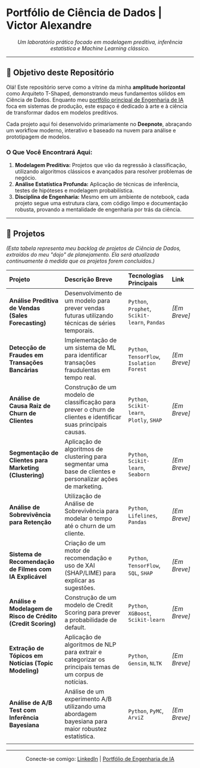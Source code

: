 # Portfólio de Ciência de Dados | Victor Alexandre

<p align="center">
  <em>Um laboratório prático focado em modelagem preditiva, inferência estatística e Machine Learning clássico.</em>
</p>

---

## 🎯 Objetivo deste Repositório

Olá! Este repositório serve como a vitrine da minha **amplitude horizontal** como Arquiteto T-Shaped, demonstrando meus fundamentos sólidos em Ciência de Dados. Enquanto meu [portfólio principal de Engenharia de IA](https://github.com/VictorAlexandr/portfolio-ia) foca em sistemas de produção, este espaço é dedicado à arte e à ciência de transformar dados em modelos preditivos.

Cada projeto aqui foi desenvolvido primariamente no **Deepnote**, abraçando um workflow moderno, interativo e baseado na nuvem para análise e prototipagem de modelos.

### O Que Você Encontrará Aqui:

1.  **Modelagem Preditiva:** Projetos que vão da regressão à classificação, utilizando algoritmos clássicos e avançados para resolver problemas de negócio.
2.  **Análise Estatística Profunda:** Aplicação de técnicas de inferência, testes de hipóteses e modelagem probabilística.
3.  **Disciplina de Engenharia:** Mesmo em um ambiente de notebook, cada projeto segue uma estrutura clara, com código limpo e documentação robusta, provando a mentalidade de engenharia por trás da ciência.

---

## 🚀 Projetos

*(Esta tabela representa meu backlog de projetos de Ciência de Dados, extraídos do meu "dojo" de planejamento. Ela será atualizada continuamente à medida que os projetos forem concluídos.)*

| Projeto | Descrição Breve | Tecnologias Principais | Link |
| :--- | :--- | :--- | :--- |
| **Análise Preditiva de Vendas (Sales Forecasting)** | Desenvolvimento de um modelo para prever vendas futuras utilizando técnicas de séries temporais. | `Python`, `Prophet`, `Scikit-learn`, `Pandas` | *[Em Breve]* |
| **Detecção de Fraudes em Transações Bancárias** | Implementação de um sistema de ML para identificar transações fraudulentas em tempo real. | `Python`, `TensorFlow`, `Isolation Forest` | *[Em Breve]* |
| **Análise de Causa Raiz de Churn de Clientes**| Construção de um modelo de classificação para prever o churn de clientes e identificar suas principais causas. | `Python`, `Scikit-learn`, `Plotly`, `SHAP`| *[Em Breve]* |
| **Segmentação de Clientes para Marketing (Clustering)** | Aplicação de algoritmos de clustering para segmentar uma base de clientes e personalizar ações de marketing. | `Python`, `Scikit-learn`, `Seaborn` | *[Em Breve]* |
| **Análise de Sobrevivência para Retenção** | Utilização de Análise de Sobrevivência para modelar o tempo até o churn de um cliente. | `Python`, `Lifelines`, `Pandas` | *[Em Breve]* |
| **Sistema de Recomendação de Filmes com IA Explicável** | Criação de um motor de recomendação e uso de XAI (SHAP/LIME) para explicar as sugestões. | `Python`, `TensorFlow`, `SQL`, `SHAP` | *[Em Breve]* |
| **Análise e Modelagem de Risco de Crédito (Credit Scoring)** | Construção de um modelo de Credit Scoring para prever a probabilidade de default. | `Python`, `XGBoost`, `Scikit-learn` | *[Em Breve]* |
| **Extração de Tópicos em Notícias (Topic Modeling)** | Aplicação de algoritmos de NLP para extrair e categorizar os principais temas de um corpus de notícias. | `Python`, `Gensim`, `NLTK` | *[Em Breve]* |
| **Análise de A/B Test com Inferência Bayesiana** | Análise de um experimento A/B utilizando uma abordagem bayesiana para maior robustez estatística. | `Python`, `PyMC`, `ArviZ` | *[Em Breve]* |
| | | | |

---

<p align="center">
  Conecte-se comigo:
  <a href="URL-DO-SEU-LINKEDIN-AQUI">LinkedIn</a> | 
  <a href="LINK-PARA-SEU-GITHUB-PRINCIPAL-AQUI">Portfólio de Engenharia de IA</a>
</p>
